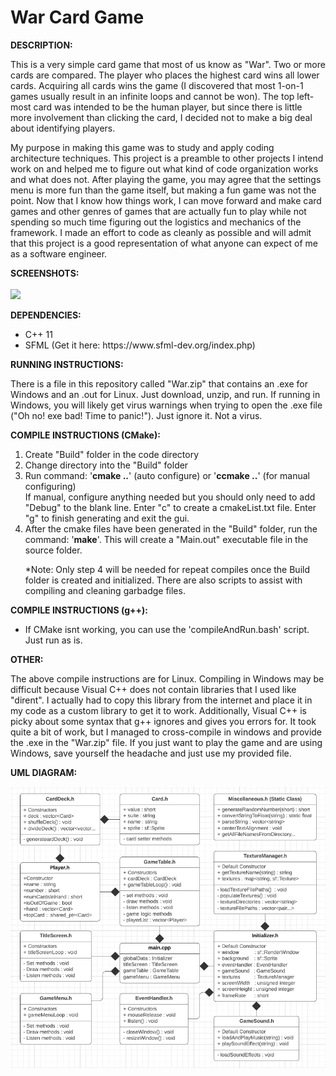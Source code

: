 <h1>War Card Game</h1>

<b>DESCRIPTION:</b>
<p>This is a very simple card game that most of us know as "War". Two or more cards are compared. The player who places the highest card wins all lower cards. Acquiring all cards wins the game (I discovered that most 1-on-1 games usually result in an infinite loops and cannot be won). The top left-most card was intended to be the human player, but since there is little more involvement than clicking the card, I decided not to make a big deal about identifying players.</p>
<p>My purpose in making this game was to study and apply coding architecture techniques. This project is a preamble to other projects I intend work on and  helped me to figure out what kind of code organization works and what does not. After playing the game, you may agree that the settings menu is more fun than the game itself, but making a fun game was not the point. Now that I know how things work, I can move forward and make card games and other genres of games that are actually fun to play while not spending so much time figuring out the logistics and mechanics of the framework. I made an effort to code as cleanly as possible and will admit that this project is a good representation of what anyone can expect of me as a software engineer.</p>
<b>SCREENSHOTS:</b>
<br><br>
<image src="Images/Screenshot.png"></image>

<b>DEPENDENCIES:</b>
<ul><li>C++ 11</li>
    <li>SFML (Get it here: https://www.sfml-dev.org/index.php)</li></ul>

<b>RUNNING INSTRUCTIONS:</b>
    <p>There is a file in this repository called "War.zip" that contains an .exe for Windows and an .out for Linux. Just download, unzip, and run.
    If running in Windows, you will likely get virus warnings when trying to open the .exe file ("Oh no! exe bad! Time to panic!"). Just ignore it. Not a virus.</p>

<b>COMPILE INSTRUCTIONS (CMake):</b>
<ol><li>Create "Build" folder in the code directory</li>
    <li>Change directory into the "Build" folder</li>
    <li>Run command: '<b>cmake ..</b>' (auto configure) or '<b>ccmake ..</b>' (for manual configuring)<br> 
    	If manual, configure anything needed but you should only need to add "Debug" to the blank line.
        Enter "c" to create a cmakeList.txt file. Enter "g" to finish generating and exit the gui.</li>
    <li>After the cmake files have been generated in the "Build" folder, run the command: '<b>make</b>'. 
        This will create a "Main.out" executable file in the source folder.</li>
    <p>*Note: Only step 4 will be needed for repeat compiles once the Build folder is created and 
        initialized. There are also scripts to assist with compiling and cleaning garbadge files.</p></ol>

<b>COMPILE INSTRUCTIONS (g++):</b>
    <ul><li>If CMake isnt working, you can use the 'compileAndRun.bash' script. Just run as is.</li></ul>

<b>OTHER:</b>
    <p>The above compile instructions are for Linux. Compiling in Windows may be difficult because Visual C++ does not contain libraries that I used like "dirent".
    I actually had to copy this library from the internet and place it in my code as a custom library to get it to work. Additionally, Visual C++ is picky about 
    some syntax that g++ ignores and gives you errors for. It took quite a bit of work, but I managed to cross-compile in windows and provide the .exe in the "War.zip"
    file. If you just want to play the game and are using Windows, save yourself the headache and just use my provided file.</p>
    
<b>UML DIAGRAM:</b>

![](Images/Game_UML_Diagram.png)
